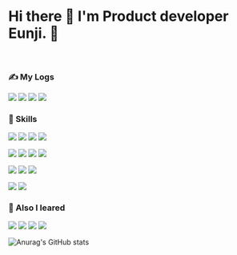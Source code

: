 # Hi there 👋 I'm Product developer Eunji. 🚀

<br>

### ✍️ My Logs
<img src="https://img.shields.io/badge/eunjeepi_20211-E4405F?style=flat-square&logo=Instagram&logoColor=white"/> <img src="https://img.shields.io/badge/bian87@dgu.ac.kr-EA4335?style=flat-square&logo=Gmail&logoColor=white"/> <img src="https://img.shields.io/badge/Eunji Jung-4A154B?style=flat-square&logo=Slack&logoColor=white"/> <img src="https://img.shields.io/badge/Eunji Jung-20C997?style=flat-square&logo=Velog&logoColor=white"/>

### 🎿 Skills
<img src="https://img.shields.io/badge/HTML5-E34F26?style=flat-square&logo=HTML5&logoColor=white"/> <img src="https://img.shields.io/badge/CSS-1572B6?style=flat-square&logo=CSS3&logoColor=white"/> <img src="https://img.shields.io/badge/JavaScript-F7DF1E?style=flat-square&logo=JavaScript&logoColor=white"/> <img src="https://img.shields.io/badge/TypeScript-3178C6?style=flat-square&logo=TypeScript&logoColor=white"/>

<img src="https://img.shields.io/badge/React-61DAFB?style=flat-square&logo=React&logoColor=white"/> <img src="https://img.shields.io/badge/ReactNative-0088CC?style=flat-square&logo=React&logoColor=white"/> <img src="https://img.shields.io/badge/Flutter-02569B?style=flat-square&logo=Flutter&logoColor=white"/> <img src="https://img.shields.io/badge/Next.js-000000?style=flat-square&logo=Next.js&logoColor=white"/>

<img src="https://img.shields.io/badge/Springboot-6DB33F?style=flat-square&logo=Springboot&logoColor=white"/> <img src="https://img.shields.io/badge/Flask-000000?style=flat-square&logo=Flask&logoColor=white"/> <img src="https://img.shields.io/badge/Mysql-4479A1?style=flat-square&logo=Mysql&logoColor=white"/>

<img src="https://img.shields.io/badge/AWS-232F3E?style=flat-square&logo=Amazon-AWS&logoColor=white"/> <img src="https://img.shields.io/badge/Docker-2496ED?style=flat-square&logo=Docker&logoColor=white"/>


### 📖 Also I leared
<img src="https://img.shields.io/badge/C-A8B9CC?style=flat-square&logo=C&logoColor=white"/> <img src="https://img.shields.io/badge/C++-00599C?style=flat-square&logo=C++&logoColor=white"/> <img src="https://img.shields.io/badge/Python-3776AB?style=flat-square&logo=Python&logoColor=white"/> <img src="https://img.shields.io/badge/Java-4479A1?style=flat-square&logo=Java&logoColor=white"/>

![Anurag's GitHub stats](https://github-readme-stats.vercel.app/api?username=bianbbc87&show_icons=true&theme=radical)

<!--
**bianbbc87/bianbbc87** is a ✨ _special_ ✨ repository because its `README.md` (this file) appears on your GitHub profile.

Here are some ideas to get you started:

- 🔭 I’m currently working on ...
- 🌱 I’m currently learning ...
- 👯 I’m looking to collaborate on ...
- 🤔 I’m looking for help with ...
- 💬 Ask me about ...
- 📫 How to reach me: ...
- 😄 Pronouns: ...
- ⚡ Fun fact: ...
-->

